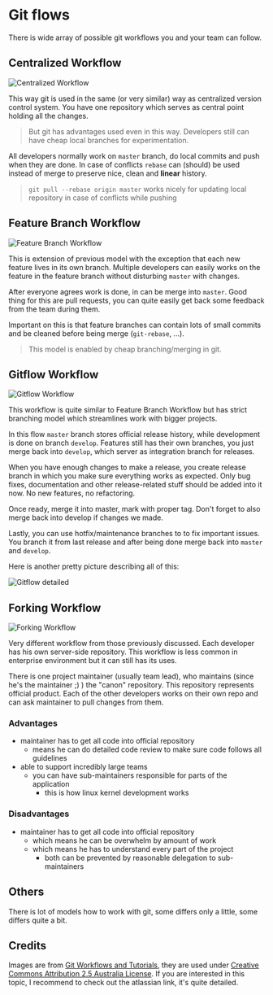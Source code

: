 Git flows
=========

There is wide array of possible git workflows you and your team can follow.

Centralized Workflow
--------------------

![Centralized Workflow](https://devtrainings.github.io/GitTraining/git-flows/centralized.svg)

This way git is used in the same (or very similar) way as centralized version control system. You have one repository which serves as central point holding all the changes.

> But git has advantages used even in this way. Developers still can have cheap local branches for experimentation.

All developers normally work on `master` branch, do local commits and push when they are done. In case of conflicts `rebase` can (should) be used instead of merge to preserve nice, clean and **linear** history.

> `git pull --rebase origin master` works nicely for updating local repository in case of conflicts while pushing

Feature Branch Workflow
-----------------------

![Feature Branch Workflow](https://devtrainings.github.io/GitTraining/git-flows/feature-branch.svg)

This is extension of previous model with the exception that each new feature lives in its own branch. Multiple developers can easily works on the feature in the feature branch without disturbing `master` with changes.

After everyone agrees work is done, in can be merge into `master`. Good thing for this are pull requests, you can quite easily get back some feedback from the team during them.

Important on this is that feature branches can contain lots of small commits and be cleaned before being merge (`git-rebase`, ...).

> This model is enabled by cheap branching/merging in git.

Gitflow Workflow
----------------

![Gitflow Workflow](https://devtrainings.github.io/GitTraining/git-flows/gitflow.svg)

This workflow is quite similar to Feature Branch Workflow but has strict branching model which streamlines work with bigger projects.

In this flow `master` branch stores official release history, while development is done on branch `develop`. Features still has their own branches, you just merge back into `develop`, which server as integration branch for releases.

When you have enough changes to make a release, you create release branch in which you make sure everything works as expected. Only bug fixes, documentation and other release-related stuff should be added into it now. No new features, no refactoring.

Once ready, merge it into master, mark with proper tag. Don't forget to also merge back into develop if changes we made.

Lastly, you can use hotfix/maintenance branches to to fix important issues. You branch it from last release and after being done merge back into `master` and `develop`.

Here is another pretty picture describing all of this:

![Gitflow detailed](https://devtrainings.github.io/GitTraining/git-flows/gitflow-detailed.svg)

Forking Workflow
----------------

![Forking Workflow](https://devtrainings.github.io/GitTraining/git-flows/forking.svg)

Very different workflow from those previously discussed. Each developer has his own server-side repository. This workflow is less common in enterprise environment but it can still has its uses.

There is one project maintainer (usually team lead), who maintains (since he's the maintainer ;) ) the "canon" repository. This repository represents official product. Each of the other developers works on their own repo and can ask maintainer to pull changes from them.

### Advantages

* maintainer has to get all code into official repository
	* means he can do detailed code review to make sure code follows all guidelines
* able to support incredibly large teams
	* you can have sub-maintainers responsible for parts of the application
		* this is how linux kernel development works

### Disadvantages

* maintainer has to get all code into official repository
	* which means he can be overwhelm by amount of work
	* which means he has to understand every part of the project
		* both can be prevented by reasonable delegation to sub-maintainers

Others
------

There is lot of models how to work with git, some differs only a little, some differs quite a bit.

Credits
-------

Images are from [Git Workflows and Tutorials](https://www.atlassian.com/git/tutorials/comparing-workflows/centralized-workflow), they are used under [Creative Commons Attribution 2.5 Australia License](http://creativecommons.org/licenses/by/2.5/au/). If you are interested in this topic, I recommend to check out the atlassian link, it's quite detailed.

